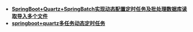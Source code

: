 <!-- docs/_sidebar.md -->
- [**SpringBoot+Quartz+SpringBatch实现动态配置定时任务及批处理数据库读取导入多个文件**](/项目/小功能/SpringBoot+Quartz+SpringBatch实现动态配置定时任务及批处理数据库读取导入多个文件.md)
- [**springboot+quartz多任务动态定时任务**](/项目/小功能/springboot+quartz多任务动态定时任务.md)

